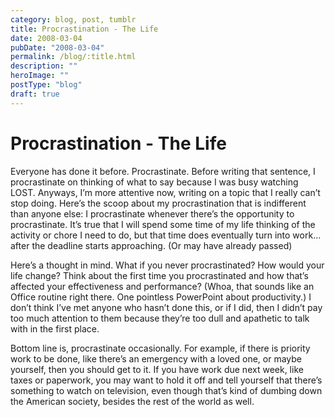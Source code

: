 ```yaml
---
category: blog, post, tumblr
title: Procrastination - The Life
date: 2008-03-04
pubDate: "2008-03-04"
permalink: /blog/:title.html
description: ""
heroImage: ""
postType: "blog"
draft: true
---
```


# Procrastination - The Life

Everyone has done it before. Procrastinate. Before writing that sentence, I procrastinate on thinking of what to say because I was busy watching LOST. Anyways, I’m more attentive now, writing on a topic that I really can’t stop doing. Here’s the scoop about my procrastination that is indifferent than anyone else: I procrastinate whenever there’s the opportunity to procrastinate. It’s true that I will spend some time of my life thinking of the activity or chore I need to do, but that time does eventually turn into work… after the deadline starts approaching. (Or may have already passed)

Here’s a thought in mind. What if you never procrastinated? How would your life change? Think about the first time you procrastinated and how that’s affected your effectiveness and performance? (Whoa, that sounds like an Office routine right there. One pointless PowerPoint about productivity.) I don’t think I’ve met anyone who hasn’t done this, or if I did, then I didn’t pay too much attention to them because they’re too dull and apathetic to talk with in the first place.

Bottom line is, procrastinate occasionally. For example, if there is priority work to be done, like there’s an emergency with a loved one, or maybe yourself, then you should get to it. If you have work due next week, like taxes or paperwork, you may want to hold it off and tell yourself that there’s something to watch on television, even though that’s kind of dumbing down the American society, besides the rest of the world as well.  

